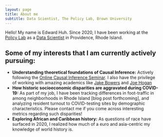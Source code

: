 ```yaml
---
layout: page
title: About me
subtitle: Data Scientist, The Policy Lab, Brown University
---
```


Hello! My name is Edward Huh. 
Since 2020, I have been working at the [Policy Lab](https://thepolicylab.brown.edu/) as a [Data Scientist](https://thepolicylab.brown.edu/team/edward-huh/) in Providence, Rhode Island.

## Some of my interests that I am currently actively pursuing: 
* **Understanding theoretical foundations of Causal Inference:** Actively following the [Online Causal Inference Seminar](https://sites.google.com/view/ocis/home). I also have the privilege of working with amazing academics like [Jake Bowers](http://www.jakebowers.org/) and [Joe Hogan](https://vivo.brown.edu/display/jhogansc)
* **How historic socioeconomic disparities are aggravated during COVID-19:** As part of my job, I have been tracking differences in foot-traffic in among neighborhoods in Rhode Island [blog post forthcoming], and analyzing resident turnout to COVID-testing sites by demographic characteristics. Please contact me if you come across interesting metrics regarding such disparities!
* **Exploring African and Caribbean history:** As questions of race have surfaced in 2020, I realized how much of a euro and asia-centric my knowledge of world history is. 
 

